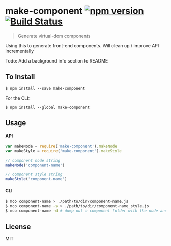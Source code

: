 make-component [![npm version](https://badge.fury.io/js/make-component.svg)](http://badge.fury.io/js/make-component) [![Build Status](https://travis-ci.org/chinedufn/make-component.svg?branch=master)](https://travis-ci.org/chinedufn/make-component)
==============

> Generate virtual-dom components

Using this to generate front-end components. Will clean up / improve API incrementally

Todo: Add a background info section to README

## To Install

```
$ npm install --save make-component
```

For the CLI:

```
$ npm install --global make-component
```

## Usage

#### API

```js
var makeNode = require('make-component').makeNode
var makeStyle = require('make-component').makeStyle

// component node string
makeNode('component-name')

// component style string
makeStyle('component-name')
```

#### CLI

```sh
$ mco component-name > ./path/to/dir/component-name.js
$ mco component-name -s > ./path/to/dir/component-name_style.js
$ mco component-name -d # dump out a component folder with the node and its styles
```

## License

MIT
